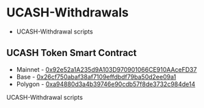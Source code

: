 # UCASH-Withdrawals
* UCASH-Withdrawal scripts

## UCASH Token Smart Contract
* Mainnet - [0x92e52a1A235d9A103D970901066CE910AAceFD37](https://etherscan.io/token/0x92e52a1a235d9a103d970901066ce910aacefd37)
* Base - [0x26cf750abaf38af7109effdbdf79ba50d2ee09a1](https://basescan.org/token/0x26cf750abaf38af7109effdbdf79ba50d2ee09a1)
* Polygon - [0xa94880d3a4b39746e90cdb57f8de3732c984de14](https://polygonscan.com/address/0xa94880d3a4b39746e90cdb57f8de3732c984de14)


UCASH-Withdrawal scripts
